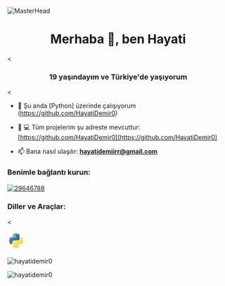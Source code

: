 ![MasterHead](https://miro.medium.com/v2/resize:fit:1200/1*P2FDEixnS_evvqmuFGopaA.png)

<h1 align="center">Merhaba 👋, ben Hayati</h1><
<h3 align="center">19 yaşındayım ve Türkiye'de yaşıyorum</h3><
                                                               
- 🔭 Şu anda [Python] üzerinde çalışıyorum (https://github.com/HayatiDemir0) 
- 👨 💻 Tüm projelerim şu adreste mevcuttur: [https://github.com/HayatiDemir0](https://github.com/HayatiDemir0)

- 📫 Bana nasıl ulaşılır: **hayatidemiirr@gmail.com**

<h3 align="left">Benimle bağlantı kurun:</h3>
<p align="left">
<a href="https://stackoverflow.com/users/29646788" target="blank"><img align="center" src="https://raw.githubusercontent.com/rahuldkjain/github-profile-readme-generator/master/src/images/icons/Social/stack-overflow.svg" alt="29646788" height="30" width="40" /></a>
</p>

<h3 align="left">Diller ve Araçlar:</h3><
<p align="left"> <a href="https://www.python.org" target="_blank" rel="noreferrer"> <img src="https://raw.githubusercontent.com/devicons/devicon/master/icons/python/python-original.svg" alt="python" width="40" height="40"/> </a> </p>

<p><img align="center" src="https://github-readme-stats.vercel.app/api/top-langs?username=hayatidemir0&show_icons=true&locale=en&layout=compact" alt="hayatidemir0" /></p>
<p align="left"> <img src="https://komarev.com/ghpvc/?username=hayatidemir0&label=Profile%20views&color=0e75b6&style=flat" alt="hayatidemir0" /> </p>
